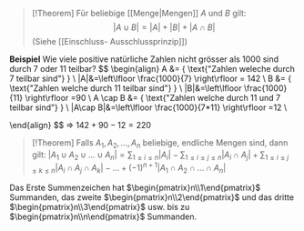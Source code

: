 >[!Theorem]
>Für beliebige [[Menge|Mengen]] $A$ und $B$ gilt:
>$$
>|A\cup B|=|A|+|B| +|A\cap B|
>$$
>(Siehe [[Einschluss- Ausschlussprinzip]])

**Beispiel**
Wie viele positive natürliche Zahlen nicht grösser als $1000$ sind durch $7$ oder $11$ teilbar?
$$
\begin{align}
A &= \{ \text{"Zahlen weleche durch 7 teilbar sind"} \} \\
|A|&=\left\lfloor  \frac{1000}{7}  \right\rfloor = 142 \\
B &= \{ \text{"Zahlen welche durch 11 teilbar sind"} \} \\
|B|&=\left\lfloor  \frac{1000}{11}  \right\rfloor =90 \\
A \cap B &= \{ \text{"Zahlen welche durch 11 und 7 teilbar sind"} \} \\
|A\cap B|&=\left\lfloor  \frac{1000}{7*11}  \right\rfloor =12  \\

\end{align}
$$
=> $142+90-12=220$ 

>[!Theorem]
>Falls $A_{1},A_{2},\dots ,A_{n}$ beliebige, endliche Mengen sind, dann gilt:
>$|A_{1}\cup A_{2}\cup\dots \cup A_{n}| = \sum_{1\leq i\leq n}|A_{i}|-\sum_{1\leq i\leq j\leq n}|A_{i}\cap A_{j}| + \sum_{1\leq i\leq j\leq k\leq n}|A_{i}\cap A_{j}\cap A_{k}|-\dots+(-1)^{n+1}|A_{1}\cap A_{2}\cap\dots \cap A_{n}|$

Das Erste Summenzeichen hat $\begin{pmatrix}n\\1\end{pmatrix}$ Summanden, das zweite $\begin{pmatrix}n\\2\end{pmatrix}$ und das dritte $\begin{pmatrix}n\\3\end{pmatrix}$ usw. bis zu $\begin{pmatrix}n\\n\end{pmatrix}$ Summanden.

